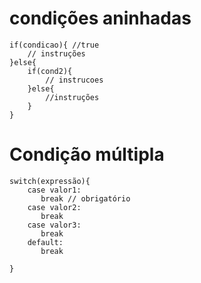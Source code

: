 # condições aninhadas
 
    if(condicao){ //true
        // instruções
    }else{
        if(cond2){
            // instrucoes
        }else{
            //instruções
        }
    } 

# Condição múltipla
    
    switch(expressão){
        case valor1:
           break // obrigatório
        case valor2:
           break
        case valor3:
           break
        default:
           break

    }